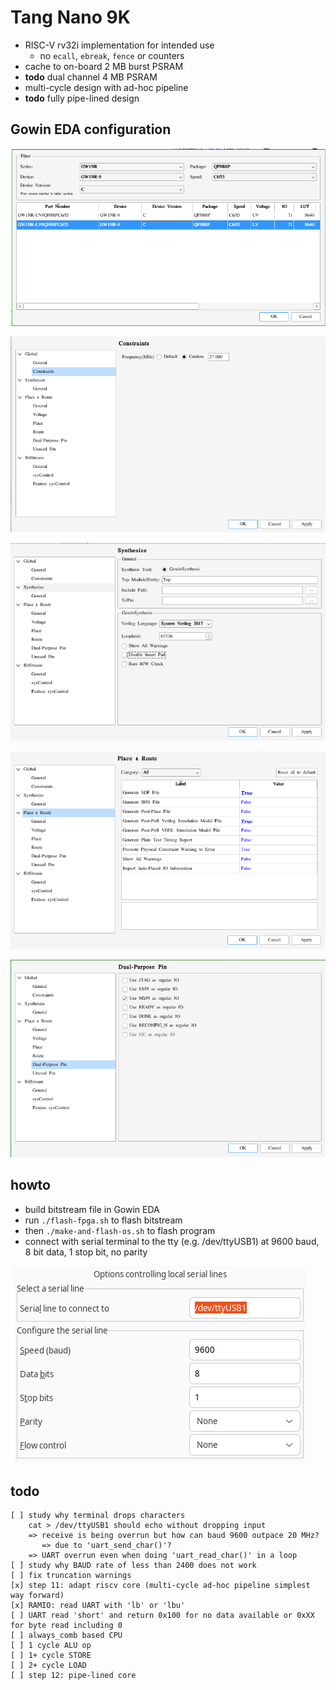 # Tang Nano 9K

* RISC-V rv32i implementation for intended use
  - no `ecall`, `ebreak`, `fence` or counters
* cache to on-board 2 MB burst PSRAM
* __todo__ dual channel 4 MB PSRAM
* multi-cycle design with ad-hoc pipeline
* __todo__ fully pipe-lined design

## Gowin EDA configuration
![1](https://github.com/calint/tang-nano-9k--riscv--cache-psram/blob/main/notes/gowin-project-configuration/1.png)

![2](https://github.com/calint/tang-nano-9k--riscv--cache-psram/blob/main/notes/gowin-project-configuration/2.png)

![3](https://github.com/calint/tang-nano-9k--riscv--cache-psram/blob/main/notes/gowin-project-configuration/3.png)

![4](https://github.com/calint/tang-nano-9k--riscv--cache-psram/blob/main/notes/gowin-project-configuration/4.png)

![5](https://github.com/calint/tang-nano-9k--riscv--cache-psram/blob/main/notes/gowin-project-configuration/5.png)

## howto
* build bitstream file in Gowin EDA
* run `./flash-fpga.sh` to flash bitstream
* then `./make-and-flash-os.sh` to flash program
* connect with serial terminal to the tty (e.g. /dev/ttyUSB1) at 9600 baud, 8 bit data, 1 stop bit, no parity

![1](https://github.com/calint/tang-nano-9k--riscv--cache-psram/blob/main/notes/serial-terminal-settings/1.png)

## todo
```
[ ] study why terminal drops characters
    cat > /dev/ttyUSB1 should echo without dropping input
    => receive is being overrun but how can baud 9600 outpace 20 MHz?
       => due to 'uart_send_char()'?
    => UART overrun even when doing 'uart_read_char()' in a loop
[ ] study why BAUD rate of less than 2400 does not work
[ ] fix truncation warnings
[x] step 11: adapt riscv core (multi-cycle ad-hoc pipeline simplest way forward)
[x] RAMIO: read UART with 'lb' or 'lbu'
[ ] UART read 'short' and return 0x100 for no data available or 0xXX for byte read including 0
[ ] always_comb based CPU
[ ] 1 cycle ALU op
[ ] 1+ cycle STORE
[ ] 2+ cycle LOAD
[ ] step 12: pipe-lined core
```